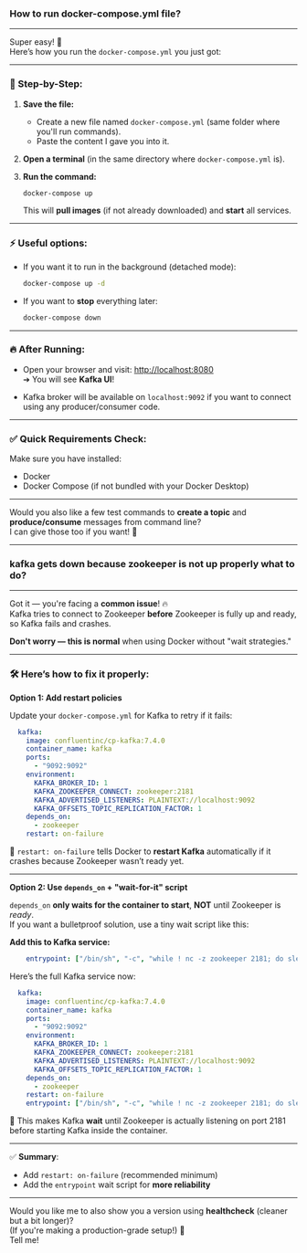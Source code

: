### **How to run docker-compose.yml file?**
---
Super easy! 🚀  
Here’s how you run the `docker-compose.yml` you just got:

---

### 📜 Step-by-Step:

1. **Save the file:**
   - Create a new file named `docker-compose.yml` (same folder where you'll run commands).
   - Paste the content I gave you into it.

2. **Open a terminal** (in the same directory where `docker-compose.yml` is).

3. **Run the command:**
   ```bash
   docker-compose up
   ```
   This will **pull images** (if not already downloaded) and **start** all services.

---

### ⚡ Useful options:

- If you want it to run in the background (detached mode):
  ```bash
  docker-compose up -d
  ```

- If you want to **stop** everything later:
  ```bash
  docker-compose down
  ```

---

### 🔥 After Running:
- Open your browser and visit: [http://localhost:8080](http://localhost:8080)  
  ➔ You will see **Kafka UI**!

- Kafka broker will be available on `localhost:9092` if you want to connect using any producer/consumer code.

---

### ✅ Quick Requirements Check:

Make sure you have installed:
- Docker
- Docker Compose (if not bundled with your Docker Desktop)

---

Would you also like a few test commands to **create a topic** and **produce/consume** messages from command line?  
I can give those too if you want! 🎯

---

### **kafka gets down because zookeeper is not up properly what to do?**

---
Got it — you're facing a **common issue**! 🔥  
Kafka tries to connect to Zookeeper **before** Zookeeper is fully up and ready, so Kafka fails and crashes.

**Don't worry — this is normal** when using Docker without "wait strategies."

---

### 🛠️ Here’s how to fix it properly:

**Option 1: Add restart policies**
  
Update your `docker-compose.yml` for Kafka to retry if it fails:

```yaml
  kafka:
    image: confluentinc/cp-kafka:7.4.0
    container_name: kafka
    ports:
      - "9092:9092"
    environment:
      KAFKA_BROKER_ID: 1
      KAFKA_ZOOKEEPER_CONNECT: zookeeper:2181
      KAFKA_ADVERTISED_LISTENERS: PLAINTEXT://localhost:9092
      KAFKA_OFFSETS_TOPIC_REPLICATION_FACTOR: 1
    depends_on:
      - zookeeper
    restart: on-failure
```

🔵 `restart: on-failure` tells Docker to **restart Kafka** automatically if it crashes because Zookeeper wasn’t ready yet.

---

**Option 2: Use `depends_on` + "wait-for-it" script**

`depends_on` **only waits for the container to start**, **NOT** until Zookeeper is _ready_.  
If you want a bulletproof solution, use a tiny wait script like this:

**Add this to Kafka service:**

```yaml
    entrypoint: ["/bin/sh", "-c", "while ! nc -z zookeeper 2181; do sleep 1; done; /etc/confluent/docker/run"]
```

Here’s the full Kafka service now:

```yaml
  kafka:
    image: confluentinc/cp-kafka:7.4.0
    container_name: kafka
    ports:
      - "9092:9092"
    environment:
      KAFKA_BROKER_ID: 1
      KAFKA_ZOOKEEPER_CONNECT: zookeeper:2181
      KAFKA_ADVERTISED_LISTENERS: PLAINTEXT://localhost:9092
      KAFKA_OFFSETS_TOPIC_REPLICATION_FACTOR: 1
    depends_on:
      - zookeeper
    restart: on-failure
    entrypoint: ["/bin/sh", "-c", "while ! nc -z zookeeper 2181; do sleep 1; done; /etc/confluent/docker/run"]
```

🔵 This makes Kafka **wait** until Zookeeper is actually listening on port 2181 before starting Kafka inside the container.

---
  
✅ **Summary**:
- Add `restart: on-failure` (recommended minimum)
- Add the `entrypoint` wait script for **more reliability**

---

Would you like me to also show you a version using **healthcheck** (cleaner but a bit longer)?  
(If you're making a production-grade setup!) 🚀  
Tell me!
